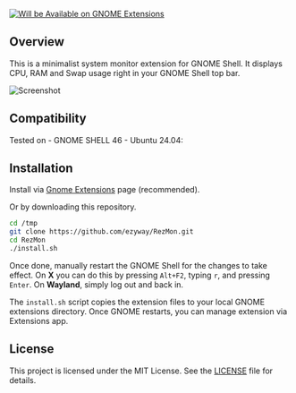 [![Will be Available on GNOME Extensions](https://img.shields.io/badge/Available%20on-GNOME%20Extensions-green)](https://extensions.gnome.org/extension/6952/rezmon/)


## Overview
This is a minimalist system monitor extension for GNOME Shell. It displays CPU, RAM and Swap usage right in your GNOME Shell top bar. 

![Screenshot](./screenshots/)

## Compatibility

Tested on - GNOME SHELL 46 - Ubuntu 24.04:

## Installation

Install via [Gnome Extensions](https://extensions.gnome.org/extension/6586/system-monitor-tray-indicator/) page (recommended). 

Or by downloading this repository. 

```bash
cd /tmp
git clone https://github.com/ezyway/RezMon.git
cd RezMon
./install.sh
```
Once done, manually restart the GNOME Shell for the changes to take effect. On **X** you can do this by pressing 
`Alt+F2`, typing `r`, and pressing `Enter`. On **Wayland**, simply log out and back in.

The `install.sh` script copies the extension files to your local GNOME extensions directory. Once GNOME restarts, you can manage extension via Extensions app.

## License

This project is licensed under the MIT License. See the [LICENSE](LICENSE) file for details.
